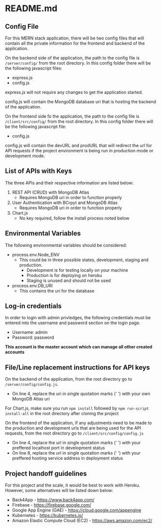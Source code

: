 # README.md

## Config File
For this MERN stack application, there will be two config files that will contain all the private information for the frontend and backend of the application.

On the backend side of the application, the path to the config file is `/server/config/` from the root directory. In this config folder there will be the following javascript files:
* express.js
* config.js

express.js will not require any changes to get the application started.

config.js will contain the MongoDB database uri that is hosting the backend of the application.

On the frontend side fo the application, the path to the config file is `/client/src/config/` from the root directory. In this config folder there will be the following javascript file:
* config.js

config.js will contain the devURL and prodURL that will redirect the url for API requests if the project environment is being run in production mode or development mode.
## List of APIs with Keys
The three APIs and their respective information are listed below:
1. REST API (CRUD) with MongoDB Atlas
   * Requires MongoDB uri in order to function properly
2. User Authentication with BCrpyt and MongoDB Atlas
   * Requires MongoDB uri in order to function properly
3. Chart.js
   * No key required, follow the install process noted below

## Environmental Variables
The following environmental variables should be considered:
* process.env.Node_ENV
  * This could be in three possible states, development, staging and production.
    * Development is for testing locally on your machine
    * Production is for deploying on heroku
    * Staging is unused and should not be used
* process.env.DB_URI
  * This contains the uri for the database

## Log-in credentials
In order to login with admin privledges, the following credentials must be entered into the username and password section on the login page.
* Username: admin
* Password: password

**This account is the master account which can manage all other created accounts**

## File/Line replacement instructions for API keys ##
On the backend of the application, from the root directory go to `/server/config/config.js`. 
* On line 4, replace the uri in single quotation marks (' ') with your own MongoDB Atlas uri

For Chart.js, make sure you run `npm install` followed by `npm run-script install-all` in the root directory after cloning the project

On the frontend of the application, if any adjustments need to be made to the production and development urls that are being used for the API requests, from the root directory go to `/client/src/config/config.js`
* On line 4, replace the url in single quotation marks (' ') with your preffered localhost port in development status
* On line 8, replace the url in single quotation marks (' ') with your preffered hosting service address in deployment status

## Project handoff guidelines ##
For this project and the scale, it would be best to work with Heroku. However, some alternatives will be listed down below:
* Back4App - https://www.back4app.com/ 
* Firebase - https://firebase.google.com/
* Google App Engine (GAE) - https://cloud.google.com/appengine
* Kubernetes - https://kubernetes.io/
* Amazon Elastic Compute Cloud (EC2) - https://aws.amazon.com/ec2/